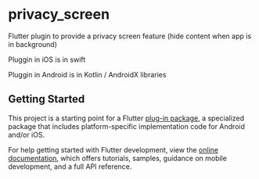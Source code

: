 # privacy_screen

Flutter plugin to provide a privacy screen feature (hide content when app is in background)

Pluggin in iOS is in swift

Pluggin in Android is in Kotlin / AndroidX libraries

## Getting Started

This project is a starting point for a Flutter
[plug-in package](https://flutter.dev/developing-packages/),
a specialized package that includes platform-specific implementation code for
Android and/or iOS.

For help getting started with Flutter development, view the
[online documentation](https://flutter.dev/docs), which offers tutorials,
samples, guidance on mobile development, and a full API reference.
